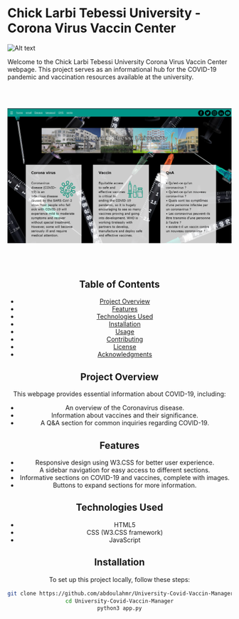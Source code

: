 # Chick Larbi Tebessi University - Corona Virus Vaccin Center

![Alt text](https://www.univ-tebessa.dz/wp-content/uploads/2022/12/logo-LTU.png)

Welcome to the Chick Larbi Tebessi University Corona Virus Vaccin Center webpage. This project serves as an informational hub for the COVID-19 pandemic and vaccination resources available at the university.

<div align="center">

<br>
<br>

![Screenshot of DVibes](https://github.com/abdoulahmr/portfolio/blob/main/assets/img/cvum.png)

<br>
<br>

## Table of Contents
- [Project Overview](#project-overview)
- [Features](#features)
- [Technologies Used](#technologies-used)
- [Installation](#installation)
- [Usage](#usage)
- [Contributing](#contributing)
- [License](#license)
- [Acknowledgments](#acknowledgments)

## Project Overview
This webpage provides essential information about COVID-19, including:
- An overview of the Coronavirus disease.
- Information about vaccines and their significance.
- A Q&A section for common inquiries regarding COVID-19.

## Features
- Responsive design using W3.CSS for better user experience.
- A sidebar navigation for easy access to different sections.
- Informative sections on COVID-19 and vaccines, complete with images.
- Buttons to expand sections for more information.

## Technologies Used
- HTML5
- CSS (W3.CSS framework)
- JavaScript

## Installation
To set up this project locally, follow these steps:
   ```bash
   git clone https://github.com/abdoulahmr/University-Covid-Vaccin-Manager.git
   cd University-Covid-Vaccin-Manager
   python3 app.py


